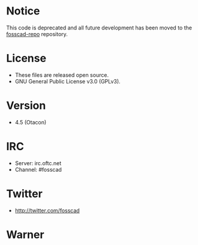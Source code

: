 
# Notice
This code is deprecated and all future development has been moved to the [fosscad-repo](https://github.com/maduce/fosscad-repo) repository.

# License

* These files are released open source.
* GNU General Public License v3.0 (GPLv3).

# Version

* 4.5 (Otacon)

# IRC
* Server: irc.oftc.net 
* Channel: #fosscad

# Twitter
* http://twitter.com/fosscad



# Warner

